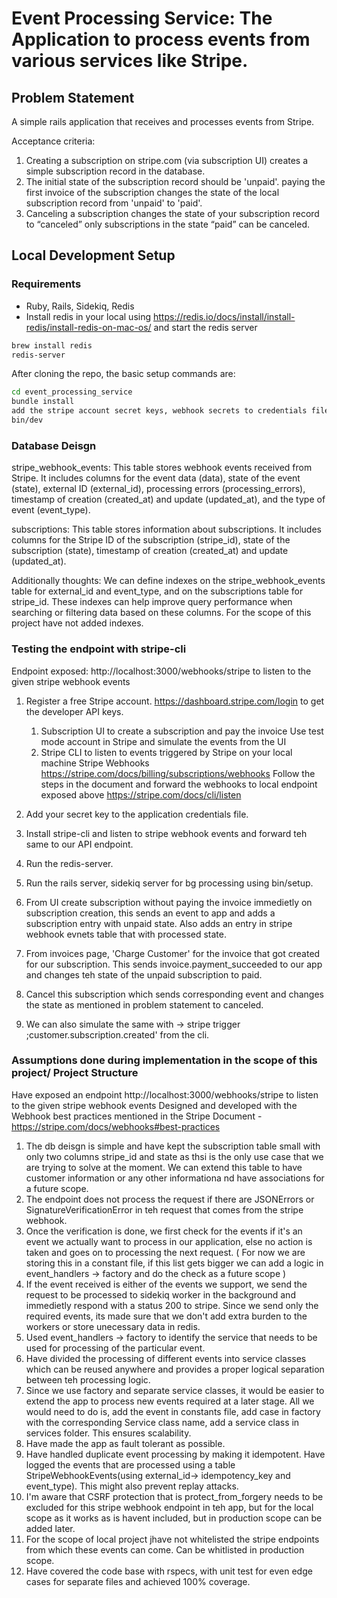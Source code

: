 # Event Processing Service: The Application to process events from various services like Stripe.

## Problem Statement

A simple rails application that receives and processes events from Stripe.

Acceptance criteria:
1. Creating a subscription on stripe.com (via subscription UI) creates a simple
subscription record in the database.
2. The initial state of the subscription record should be 'unpaid'.
paying the first invoice of the subscription changes the state of the local
subscription record from 'unpaid' to 'paid'.
3. Canceling a subscription changes the state of your subscription record to “canceled”
only subscriptions in the state “paid” can be canceled.

## Local Development Setup

### Requirements

- Ruby, Rails, Sidekiq, Redis
- Install redis in your local using https://redis.io/docs/install/install-redis/install-redis-on-mac-os/ and start the redis server

```sh
brew install redis
redis-server
```

After cloning the repo, the basic setup commands are:

```sh
cd event_processing_service
bundle install
add the stripe account secret keys, webhook secrets to credentials file using bundle exec rails credentials:edit
bin/dev
```

### Database Deisgn

stripe_webhook_events: 
	This table stores webhook events received from Stripe. It includes columns for the event data (data), state of the event (state), external ID (external_id), processing errors (processing_errors), timestamp of creation (created_at) and update (updated_at), and the type of event (event_type).

subscriptions: 
	This table stores information about subscriptions. It includes columns for the Stripe ID of the subscription (stripe_id), state of the subscription (state), timestamp of creation (created_at) and update (updated_at).

Additionally thoughts: We can define indexes  on the stripe_webhook_events table for external_id and event_type, and on the subscriptions table for stripe_id. These indexes can help improve query performance when searching or filtering data based on these columns. For the scope of this project have not added indexes.

### Testing the endpoint with stripe-cli

Endpoint exposed: http://localhost:3000/webhooks/stripe to listen to the given stripe webhook events

1. Register a free Stripe account. https://dashboard.stripe.com/login to get the developer API keys.
	1. Subscription UI to create a subscription and pay the invoice
		Use test mode account in Stripe and simulate the events from the UI
	2. Stripe CLI to listen to events triggered by Stripe on your local machine Stripe
		Webhooks
		https://stripe.com/docs/billing/subscriptions/webhooks 
		Follow the steps in the document and forward the webhooks to local endpoint exposed above
		https://stripe.com/docs/cli/listen

2. Add your secret key to the application credentials file.
3. Install stripe-cli and listen to stripe webhook events and forward teh same to our API endpoint.
4. Run the redis-server.
5. Run the rails server, sidekiq server for bg processing using bin/setup.
6. From UI create subscription without paying the invoice immedietly on subscription creation, this sends an event to app and adds a subscription entry with unpaid state. Also adds an entry in stripe webhook evnets table that with processed state.
7. From invoices page, 'Charge Customer' for the invoice that got created for our subscription. This sends invoice.payment_succeeded to our app and changes teh state of the unpaid subscription to paid.
8. Cancel this subscription which sends corresponding event and changes the state as mentioned in problem statement to canceled.
9. We can also simulate the same with -> stripe trigger ;customer.subscription.created' from the cli.


### Assumptions done during implementation in the scope of this project/ Project Structure

Have exposed an endpoint http://localhost:3000/webhooks/stripe to listen to the given stripe webhook events
Designed and developed with the Webhook best practices mentioned in the Stripe Document - https://stripe.com/docs/webhooks#best-practices

1. The db deisgn is simple and have kept the subscription table small with only two columns stripe_id and state as thsi is the only use case that we are trying to solve at the moment. We can extend this table to have customer information or any other informationa nd have associations for a future scope.
2. The endpoint does not process the request if there are JSONErrors or SignatureVerificationError in teh request that comes from the stripe webhook.
3. Once the verification is done, we first check for the events if it's an event we actually want to process in our application, else no action is taken and goes on to processing the next request. ( For now we are storing this in a constant file, if this list gets bigger we can add a logic in event_handlers -> factory and do the check as a future scope )
4. If the event received is either of the events we support, we send the request to be processed to sidekiq worker in the background and immedietly respond with a status 200 to stripe. Since we send only the required events, its made sure that we don't add extra burden to the workers or store unecessary data in redis.
5. Used event_handlers -> factory to identify the service that needs to be used for processing of the particular event.
6. Have divided the processing of different events into service classes which can be reused anywhere and provides a proper logical separation between teh processing logic.
7. Since we use factory and separate service classes, it would be easier to extend the app to process new events required at a later stage. All we would need to do is, add the event in constants file, add case in factory with the corresponding Service class name, add a service class in services folder. This ensures scalability.
8. Have made the app as fault tolerant as possible.
9. Have handled duplicate event processing by making it idempotent. Have logged the events that are processed using a table StripeWebhookEvents(using external_id-> idempotency_key and event_type). This might also prevent replay attacks.
10. I'm aware that CSRF protection that is protect_from_forgery needs to be excluded for this stripe webhook endpoint in teh app, but for the local scope as it works as is havent included, but in production scope can be added later.
11. For the scope of local project jhave not whitelisted the stripe endpoints from which these events can come. Can be whitlisted in production scope.
11. Have covered the code base with rspecs, with unit test for even edge cases for separate files and achieved 100% coverage.